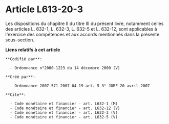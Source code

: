 # Article L613-20-3

Les dispositions du chapitre II du titre III du présent livre, notamment celles des articles L. 632-1, L. 632-3, L. 632-5 et
L. 632-12, sont applicables à l'exercice des compétences et aux accords mentionnés dans la présente sous-section.

**Liens relatifs à cet article**

	**Codifié par**:

	  - Ordonnance n°2000-1223 du 14 décembre 2000 (V)

	**Créé par**:

	  - Ordonnance 2007-571 2007-04-19 art. 5 3° JORF 20 avril 2007

	**Cite**:

	  - Code monétaire et financier - art. L632-1 (M)
	  - Code monétaire et financier - art. L632-12 (V)
	  - Code monétaire et financier - art. L632-3 (V)
	  - Code monétaire et financier - art. L632-5 (V)
